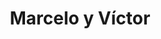 ---
title: "Marcelo y Víctor"
url: /ciudad-autonoma-de-buenos-aires/marcelo-y-victor/
shop: comodidad
---